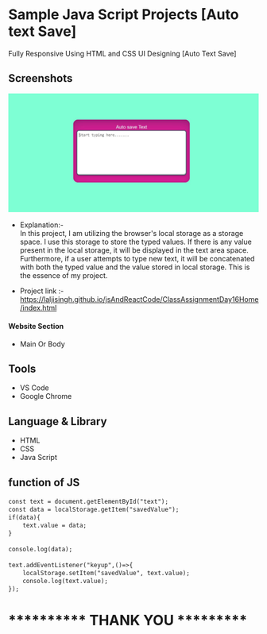 # Sample Java Script Projects [Auto text Save]

Fully Responsive Using HTML and CSS UI Designing [Auto Text Save]
## Screenshots

 ![App Screenshot](https://github.com/laljisingh/jsAndReactCode/blob/main/ClassAssignmentDay16Home/Capture.JPG?raw=true)



      
- Explanation:-  
In this project, I am utilizing the browser's local storage as a storage space. I use this storage to store the typed values. If there is any value present in the local storage, it will be displayed in the text area space. Furthermore, if a user attempts to type new text, it will be concatenated with both the typed value and the value stored in local storage. This is the essence of my project.

- Project link :-  https://laljisingh.github.io/jsAndReactCode/ClassAssignmentDay16Home/index.html


#### Website Section
* Main Or Body
## Tools
- VS Code
- Google Chrome
## Language & Library
- HTML
- CSS
- Java Script
## function of JS
```
const text = document.getElementById("text");
const data = localStorage.getItem("savedValue");
if(data){
    text.value = data;
}

console.log(data);

text.addEventListener("keyup",()=>{
    localStorage.setItem("savedValue", text.value);
    console.log(text.value);
});

```


   



# ********** **THANK YOU** *********